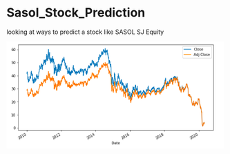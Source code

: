 # Sasol_Stock_Prediction
looking at ways to predict a stock like SASOL SJ Equity

![alt text](https://github.com/deanhoperobertson/Sasol_Stock_Prediction/blob/Dev/Sasol.png?raw=true)
